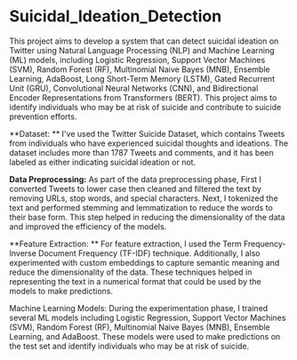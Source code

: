 # Suicidal_Ideation_Detection
This project aims to develop a system that can detect suicidal ideation on Twitter using Natural Language Processing (NLP) and Machine Learning (ML) models, including Logistic Regression, Support Vector Machines (SVM), Random Forest (RF), Multinomial Naive Bayes (MNB), Ensemble Learning, AdaBoost, Long Short-Term Memory (LSTM), Gated Recurrent Unit (GRU), Convolutional Neural Networks (CNN), and Bidirectional Encoder Representations from Transformers (BERT). This project aims to identify individuals who may be at risk of suicide and contribute to suicide prevention efforts.

**Dataset:
**
I've used the Twitter Suicide Dataset, which contains Tweets from individuals who have experienced suicidal thoughts and ideations. 
The dataset includes more than 1787 Tweets and comments, and it has been labeled as either indicating suicidal ideation or not.

**Data Preprocessing:**
As part of the data preprocessing phase, First I converted Tweets to lower case then cleaned and filtered the text by removing URLs, stop words, and special characters.
Next, I tokenized the text and performed stemming and lemmatization to reduce the words to their base form. This step helped in reducing the dimensionality of the data and improved the efficiency of the models.

**Feature Extraction:
**
For feature extraction, I used the Term Frequency-Inverse Document Frequency (TF-IDF) technique. Additionally, I also experimented with custom embeddings to capture semantic meaning and reduce the dimensionality of the data.
These techniques helped in representing the text in a numerical format that could be used by the models to make predictions.

Machine Learning Models:
During the experimentation phase, I trained several ML models including Logistic Regression, Support Vector Machines (SVM), Random Forest (RF), Multinomial Naive Bayes (MNB), Ensemble Learning, and AdaBoost. These models were used to make predictions on the test set and identify individuals who may be at risk of suicide.
